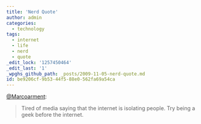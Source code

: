 ```yaml
---
title: 'Nerd Quote'
author: admin
categories:
  - technology
tags:
  - internet
  - life
  - nerd
  - quote
_edit_lock: '1257450464'
_edit_last: '1'
_wpghs_github_path: _posts/2009-11-05-nerd-quote.md
id: be9206cf-9b53-44f5-88e0-562fa69a54ca
---
```

<p><a href="http://twitter.com/marcoarment/statuses/5452459820">@Marcoarment</a>:</p>
<blockquote><p>Tired of media saying that the internet is isolating people. Try being a geek before the internet.</p></blockquote>
